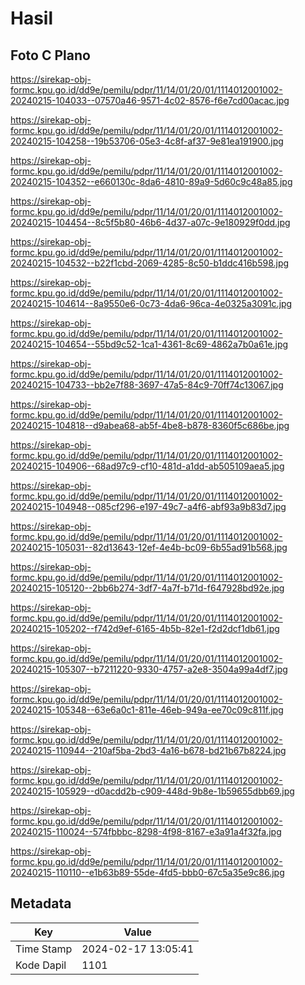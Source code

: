 # Hasil

## Foto C Plano

https://sirekap-obj-formc.kpu.go.id/dd9e/pemilu/pdpr/11/14/01/20/01/1114012001002-20240215-104033--07570a46-9571-4c02-8576-f6e7cd00acac.jpg

https://sirekap-obj-formc.kpu.go.id/dd9e/pemilu/pdpr/11/14/01/20/01/1114012001002-20240215-104258--19b53706-05e3-4c8f-af37-9e81ea191900.jpg

https://sirekap-obj-formc.kpu.go.id/dd9e/pemilu/pdpr/11/14/01/20/01/1114012001002-20240215-104352--e660130c-8da6-4810-89a9-5d60c9c48a85.jpg

https://sirekap-obj-formc.kpu.go.id/dd9e/pemilu/pdpr/11/14/01/20/01/1114012001002-20240215-104454--8c5f5b80-46b6-4d37-a07c-9e180929f0dd.jpg

https://sirekap-obj-formc.kpu.go.id/dd9e/pemilu/pdpr/11/14/01/20/01/1114012001002-20240215-104532--b22f1cbd-2069-4285-8c50-b1ddc416b598.jpg

https://sirekap-obj-formc.kpu.go.id/dd9e/pemilu/pdpr/11/14/01/20/01/1114012001002-20240215-104614--8a9550e6-0c73-4da6-96ca-4e0325a3091c.jpg

https://sirekap-obj-formc.kpu.go.id/dd9e/pemilu/pdpr/11/14/01/20/01/1114012001002-20240215-104654--55bd9c52-1ca1-4361-8c69-4862a7b0a61e.jpg

https://sirekap-obj-formc.kpu.go.id/dd9e/pemilu/pdpr/11/14/01/20/01/1114012001002-20240215-104733--bb2e7f88-3697-47a5-84c9-70ff74c13067.jpg

https://sirekap-obj-formc.kpu.go.id/dd9e/pemilu/pdpr/11/14/01/20/01/1114012001002-20240215-104818--d9abea68-ab5f-4be8-b878-8360f5c686be.jpg

https://sirekap-obj-formc.kpu.go.id/dd9e/pemilu/pdpr/11/14/01/20/01/1114012001002-20240215-104906--68ad97c9-cf10-481d-a1dd-ab505109aea5.jpg

https://sirekap-obj-formc.kpu.go.id/dd9e/pemilu/pdpr/11/14/01/20/01/1114012001002-20240215-104948--085cf296-e197-49c7-a4f6-abf93a9b83d7.jpg

https://sirekap-obj-formc.kpu.go.id/dd9e/pemilu/pdpr/11/14/01/20/01/1114012001002-20240215-105031--82d13643-12ef-4e4b-bc09-6b55ad91b568.jpg

https://sirekap-obj-formc.kpu.go.id/dd9e/pemilu/pdpr/11/14/01/20/01/1114012001002-20240215-105120--2bb6b274-3df7-4a7f-b71d-f647928bd92e.jpg

https://sirekap-obj-formc.kpu.go.id/dd9e/pemilu/pdpr/11/14/01/20/01/1114012001002-20240215-105202--f742d9ef-6165-4b5b-82e1-f2d2dcf1db61.jpg

https://sirekap-obj-formc.kpu.go.id/dd9e/pemilu/pdpr/11/14/01/20/01/1114012001002-20240215-105307--b7211220-9330-4757-a2e8-3504a99a4df7.jpg

https://sirekap-obj-formc.kpu.go.id/dd9e/pemilu/pdpr/11/14/01/20/01/1114012001002-20240215-105348--63e6a0c1-811e-46eb-949a-ee70c09c811f.jpg

https://sirekap-obj-formc.kpu.go.id/dd9e/pemilu/pdpr/11/14/01/20/01/1114012001002-20240215-110944--210af5ba-2bd3-4a16-b678-bd21b67b8224.jpg

https://sirekap-obj-formc.kpu.go.id/dd9e/pemilu/pdpr/11/14/01/20/01/1114012001002-20240215-105929--d0acdd2b-c909-448d-9b8e-1b59655dbb69.jpg

https://sirekap-obj-formc.kpu.go.id/dd9e/pemilu/pdpr/11/14/01/20/01/1114012001002-20240215-110024--574fbbbc-8298-4f98-8167-e3a91a4f32fa.jpg

https://sirekap-obj-formc.kpu.go.id/dd9e/pemilu/pdpr/11/14/01/20/01/1114012001002-20240215-110110--e1b63b89-55de-4fd5-bbb0-67c5a35e9c86.jpg


## Metadata

| Key        | Value               |
| ---------- | ------------------- |
| Time Stamp | 2024-02-17 13:05:41 |
| Kode Dapil | 1101                |



